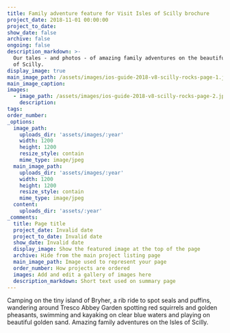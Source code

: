 ```yaml
---
title: Family adventure feature for Visit Isles of Scilly brochure
project_date: 2018-11-01 00:00:00
project_to_date:
show_date: false
archive: false
ongoing: false
description_markdown: >-
  Our tales - and photos - of amazing family adventures on the beautiful Isles
  of Scilly.
display_image: true
main_image_path: /assets/images/ios-guide-2018-v8-scilly-rocks-page-1.jpg
main_image_caption:
images:
  - image_path: /assets/images/ios-guide-2018-v8-scilly-rocks-page-2.jpg
    description:
tags:
order_number:
_options:
  image_path:
    uploads_dir: 'assets/images/:year'
    width: 1200
    height: 1200
    resize_style: contain
    mime_type: image/jpeg
  main_image_path:
    uploads_dir: 'assets/images/:year'
    width: 1200
    height: 1200
    resize_style: contain
    mime_type: image/jpeg
  content:
    uploads_dir: 'assets/:year'
_comments:
  title: Page title
  project_date: Invalid date
  project_to_date: Invalid date
  show_date: Invalid date
  display_image: Show the featured image at the top of the page
  archive: Hide from the main project listing page
  main_image_path: Image used to represent your page
  order_number: How projects are ordered
  images: Add and edit a gallery of images here
  description_markdown: Short text used on summary page
---
```


Camping on the tiny island of Bryher, a rib ride to spot seals and puffins, wandering around Tresco Abbey Garden spotting red squirrels and golden pheasants, swimming and kayaking on clear blue waters and playing on beautiful golden sand. Amazing family adventures on the Isles of Scilly.